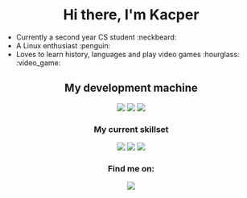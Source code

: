 
<h1 align='center'>
Hi there, I'm Kacper
</h1>
<ul>
<li>Currently a second year CS student :neckbeard: </li>
<li>A Linux enthusiast :penguin: </li>
<li>Loves to learn history, languages and play video games :hourglass: :video_game: </li>
</ul>

<h2 align='center' >
My development machine
</h2>
<summary align='center'>
<img src="https://img.shields.io/badge/amd-Ryzen%205%201600-%23ED1C24.svg?&style=for-the-badge&logo=amd&logoColor=white" />
<img src="https://img.shields.io/badge/nvidia-gtx1060-%2376B900.svg?&style=for-the-badge&logo=nvidia&logoColor=white" />
<img src="https://camo.githubusercontent.com/1ddd013f6febda59db873ff351f8c3d4167c4781bc991d20b90dd6e562b61cae/68747470733a2f2f696d672e736869656c64732e696f2f7374617469632f76313f7374796c653d666f722d7468652d6261646765266d6573736167653d417263682b4c696e757826636f6c6f723d313739334431266c6f676f3d417263682b4c696e7578266c6f676f436f6c6f723d464646464646266c6162656c3d" />
</summary>

<h3 align = 'center'>
 My current skillset
</h3>
<summary align='center'>
<img src="https://img.shields.io/badge/python%20-%2314354C.svg?&style=for-the-badge&logo=python&logoColor=white" />
<img src="https://img.shields.io/badge/javascript%20-%23323330.svg?&style=for-the-badge&logo=javascript&logoColor=%23F7DF1E" />
<img src="https://img.shields.io/badge/java-%23ED8B00.svg?&style=for-the-badge&logo=java&logoColor=white" />
</summary>

<h3 align= 'center'>
  Find me on:
 </h3>
  <summary align='center'>
 <a href="https://www.linkedin.com/in/kacper-gondek-b85706193/" >
  <img src="https://img.shields.io/badge/linkedin-%230077B5.svg?&style=for-the-badge&logo=linkedin&logoColor=white" />
 </a>
  </summary>

<!--
**kacpergondek/kacpergondek** is a ✨ _special_ ✨ repository because its `README.md` (this file) appears on your GitHub profile.

Here are some ideas to get you started:

- 🔭 I’m currently working on ...
- 🌱 I’m currently learning ...
- 👯 I’m looking to collaborate on ...
- 🤔 I’m looking for help with ...
- 💬 Ask me about ...
- 📫 How to reach me: ...
- 😄 Pronouns: ...
- ⚡ Fun fact: ...
-->

